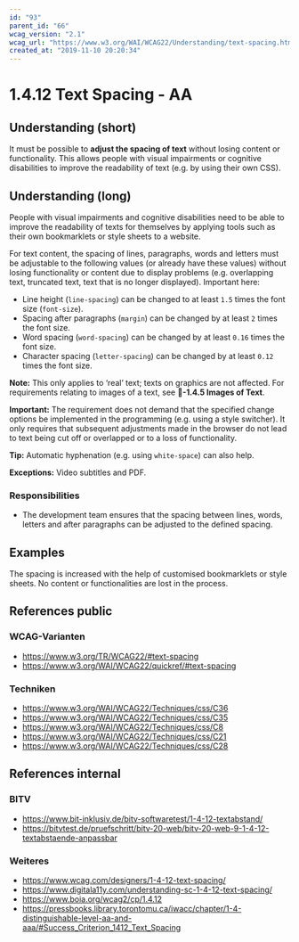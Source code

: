 ```yaml
---
id: "93"
parent_id: "66"
wcag_version: "2.1"
wcag_url: "https://www.w3.org/WAI/WCAG22/Understanding/text-spacing.html"
created_at: "2019-11-10 20:20:34"
---
```


# 1.4.12 Text Spacing - AA

## Understanding (short)

It must be possible to **adjust the spacing of text** without losing content or functionality. This allows people with visual impairments or cognitive disabilities to improve the readability of text (e.g. by using their own CSS).

## Understanding (long)

People with visual impairments and cognitive disabilities need to be able to improve the readability of texts for themselves by applying tools such as their own bookmarklets or style sheets to a website.

For text content, the spacing of lines, paragraphs, words and letters must be adjustable to the following values (or already have these values) without losing functionality or content due to display problems (e.g. overlapping text, truncated text, text that is no longer displayed). Important here:

- Line height (`line-spacing`) can be changed to at least `1.5` times the font size (`font-size`).
- Spacing after paragraphs (`margin`) can be changed by at least `2` times the font size.
- Word spacing (`word-spacing`) can be changed by at least `0.16` times the font size.
- Character spacing (`letter-spacing`) can be changed by at least `0.12` times the font size.


**Note:** This only applies to ‘real’ text; texts on graphics are not affected. For requirements relating to images of a text, see **📜-1.4.5 Images of Text**.

**Important:** The requirement does not demand that the specified change options be implemented in the programming (e.g. using a style switcher). It only requires that subsequent adjustments made in the browser do not lead to text being cut off or overlapped or to a loss of functionality.

**Tip:** Automatic hyphenation (e.g. using `white-space`) can also help.

**Exceptions:** Video subtitles and PDF.

### Responsibilities

- The development team ensures that the spacing between lines, words, letters and after paragraphs can be adjusted to the defined spacing.

## Examples

The spacing is increased with the help of customised bookmarklets or style sheets. No content or functionalities are lost in the process.

## References public

### WCAG-Varianten
- <https://www.w3.org/TR/WCAG22/#text-spacing>
- <https://www.w3.org/WAI/WCAG22/quickref/#text-spacing>

### Techniken
- <https://www.w3.org/WAI/WCAG22/Techniques/css/C36>
- <https://www.w3.org/WAI/WCAG22/Techniques/css/C35>
- <https://www.w3.org/WAI/WCAG22/Techniques/css/C8>
- <https://www.w3.org/WAI/WCAG22/Techniques/css/C21>
- <https://www.w3.org/WAI/WCAG22/Techniques/css/C28>

## References internal

### BITV
- <https://www.bit-inklusiv.de/bitv-softwaretest/1-4-12-textabstand/>
- <https://bitvtest.de/pruefschritt/bitv-20-web/bitv-20-web-9-1-4-12-textabstaende-anpassbar>

### Weiteres
- <https://www.wcag.com/designers/1-4-12-text-spacing/>
- <https://www.digitala11y.com/understanding-sc-1-4-12-text-spacing/>
- <https://www.boia.org/wcag2/cp/1.4.12>
- <https://pressbooks.library.torontomu.ca/iwacc/chapter/1-4-distinguishable-level-aa-and-aaa/#Success_Criterion_1412_Text_Spacing>
